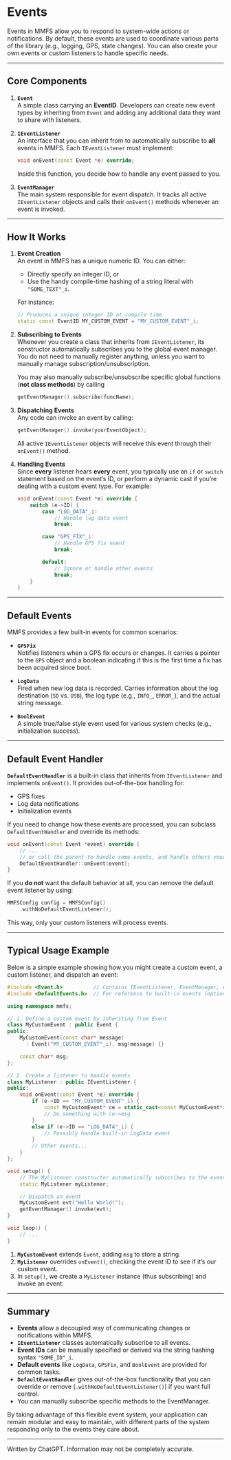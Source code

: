 # Events

Events in MMFS allow you to respond to system-wide actions or notifications. By default, these events are used to coordinate various parts of the library (e.g., logging, GPS, state changes). You can also create your own events or custom listeners to handle specific needs.

---

## **Core Components**

1. **`Event`**  
    A simple class carrying an **EventID**. Developers can create new event types by inheriting from `Event` and adding any additional data they want to share with listeners.

2. **`IEventListener`**  
    An interface that you can inherit from to automatically subscribe to **all** events in MMFS. Each `IEventListener` must implement:
    ```cpp
    void onEvent(const Event *e) override;
    ```
    Inside this function, you decide how to handle any event passed to you.

3. **`EventManager`**  
    The main system responsible for event dispatch. It tracks all active `IEventListener` objects and calls their `onEvent()` methods whenever an event is invoked.

---

## **How It Works**

1. **Event Creation**  
    An event in MMFS has a unique numeric ID. You can either:
    - Directly specify an integer ID, or
    - Use the handy compile-time hashing of a string literal with `"SOME_TEXT"_i`.

   For instance:
   ```cpp
   // Produces a unique integer ID at compile time
   static const EventID MY_CUSTOM_EVENT = "MY_CUSTOM_EVENT"_i;
   ```

2. **Subscribing to Events**  
   Whenever you create a class that inherits from `IEventListener`, its constructor automatically subscribes you to the global event manager. You do not need to manually register anything, unless you want to manually manage subscription/unsubscription.

   You may also manually subscribe/unsubscribe specific global functions (**not class methods**) by calling

   ```cpp
   getEventManager().subscribe(funcName);
   ```

3. **Dispatching Events**  
   Any code can invoke an event by calling:
   ```cpp
   getEventManager().invoke(yourEventObject);
   ```
   All active `IEventListener` objects will receive this event through their `onEvent()` method.

4. **Handling Events**  
   Since **every** listener hears **every** event, you typically use an `if` or `switch` statement based on the event’s ID, or perform a dynamic cast if you’re dealing with a custom event type. For example:
   ```cpp
   void onEvent(const Event *e) override {
       switch (e->ID) {
           case "LOG_DATA"_i:
               // Handle log data event
               break;

           case "GPS_FIX"_i:
               // Handle GPS fix event
               break;

           default:
               // Ignore or handle other events
               break;
       }
   }
   ```

---

## **Default Events**

MMFS provides a few built-in events for common scenarios:

- **`GPSFix`**  
  Notifies listeners when a GPS fix occurs or changes. It carries a pointer to the `GPS` object and a boolean indicating if this is the first time a fix has been acquired since boot.

- **`LogData`**  
  Fired when new log data is recorded. Carries information about the log destination (`SD` vs. `USB`), the log type (e.g., `INFO_`, `ERROR_`), and the actual string message.

- **`BoolEvent`**  
  A simple true/false style event used for various system checks (e.g., initialization success).

---

## **Default Event Handler**

**`DefaultEventHandler`** is a built-in class that inherits from `IEventListener` and implements `onEvent()`. It provides out-of-the-box handling for:

- GPS fixes
- Log data notifications
- Initialization events

If you need to change how these events are processed, you can subclass `DefaultEventHandler` and override its methods:
```cpp
void onEvent(const Event *event) override {
    // ...
    // or call the parent to handle some events, and handle others yourself
    DefaultEventHandler::onEvent(event);
}
```

If you **do not** want the default behavior at all, you can remove the default event listener by using:
```cpp
MMFSConfig config = MMFSConfig()
    .withNoDefaultEventListener();
```
This way, only your custom listeners will process events.

---

## **Typical Usage Example**

Below is a simple example showing how you might create a custom event, a custom listener, and dispatch an event:

```cpp
#include <Event.h>          // Contains IEventListener, EventManager, etc.
#include <DefaultEvents.h>  // For reference to built-in events (optional)

using namespace mmfs;

// 1. Define a custom event by inheriting from Event
class MyCustomEvent : public Event {
public:
    MyCustomEvent(const char* message)
      : Event("MY_CUSTOM_EVENT"_i), msg(message) {}

    const char* msg;
};

// 2. Create a listener to handle events
class MyListener : public IEventListener {
public:
    void onEvent(const Event *e) override {
        if (e->ID == "MY_CUSTOM_EVENT"_i) {
            const MyCustomEvent* ce = static_cast<const MyCustomEvent*>(e);
            // Do something with ce->msg
        }
        else if (e->ID == "LOG_DATA"_i) {
            // Possibly handle built-in LogData event
        }
        // Other events...
    }
};

void setup() {
    // The MyListener constructor automatically subscribes to the event manager
    static MyListener myListener;

    // Dispatch an event
    MyCustomEvent evt("Hello World!");
    getEventManager().invoke(evt);
}

void loop() {
    // ...
}
```

1. **`MyCustomEvent`** extends `Event`, adding `msg` to store a string.  
2. **`MyListener`** overrides `onEvent()`, checking the event ID to see if it’s our custom event.  
3. In `setup()`, we create a `MyListener` instance (thus subscribing) and invoke an event.

---

## **Summary**

- **Events** allow a decoupled way of communicating changes or notifications within MMFS.  
- **`IEventListener`** classes automatically subscribe to all events.  
- **Event IDs** can be manually specified or derived via the string hashing syntax `"SOME_ID"_i`.  
- **Default events** like `LogData`, `GPSFix`, and `BoolEvent` are provided for common tasks.  
- **`DefaultEventHandler`** gives out-of-the-box functionality that you can override or remove (`.withNoDefaultEventListener()`) if you want full control.
- You can manually subscribe specific methods to the EventManager.

By taking advantage of this flexible event system, your application can remain modular and easy to maintain, with different parts of the system responding only to the events they care about.

---

Written by ChatGPT. Information may not be completely accurate.